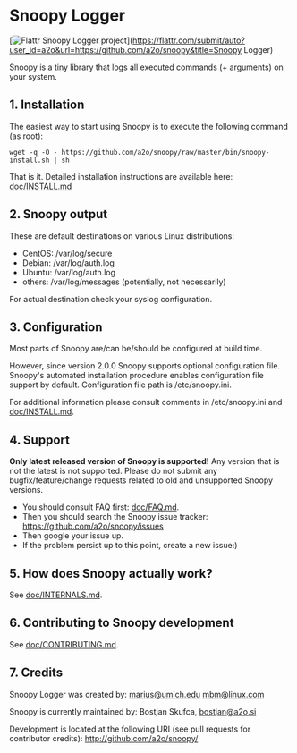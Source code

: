 # Snoopy Logger

[![Flattr Snoopy Logger project](http://api.flattr.com/button/flattr-badge-large.png)](https://flattr.com/submit/auto?user_id=a2o&url=https://github.com/a2o/snoopy&title=Snoopy Logger)

Snoopy is a tiny library that logs all executed commands (+ arguments) on your system.



## 1. Installation

The easiest way to start using Snoopy is to execute the following command (as root):

    wget -q -O - https://github.com/a2o/snoopy/raw/master/bin/snoopy-install.sh | sh

That is it.
Detailed installation instructions are available here: [doc/INSTALL.md](doc/INSTALL.md)



## 2. Snoopy output

These are default destinations on various Linux distributions:

* CentOS: /var/log/secure
* Debian: /var/log/auth.log
* Ubuntu: /var/log/auth.log
* others: /var/log/messages (potentially, not necessarily)

For actual destination check your syslog configuration.



## 3. Configuration

Most parts of Snoopy are/can be/should be configured at build time.

However, since version 2.0.0 Snoopy supports optional configuration file.
Snoopy's automated installation procedure enables configuration file support
by default. Configuration file path is /etc/snoopy.ini.

For additional information please consult comments in /etc/snoopy.ini and
[doc/INSTALL.md](doc/INSTALL.md).



## 4. Support

**Only latest released version of Snoopy is supported!**
Any version that is not the latest is not supported. Please do not submit any bugfix/feature/change
requests related to old and unsupported Snoopy versions.

* You should consult FAQ first: [doc/FAQ.md](doc/FAQ.md).
* Then you should search the Snoopy issue tracker: https://github.com/a2o/snoopy/issues
* Then google your issue up.
* If the problem persist up to this point, create a new issue:)



## 5. How does Snoopy actually work?

See [doc/INTERNALS.md](doc/INTERNALS.md).



## 6. Contributing to Snoopy development

See [doc/CONTRIBUTING.md](doc/CONTRIBUTING.md).



## 7. Credits

Snoopy Logger was created by:
     marius@umich.edu
        mbm@linux.com

Snoopy is currently maintained by:
    Bostjan Skufca, bostjan@a2o.si

Development is located at the following URI (see pull requests for contributor credits):
    http://github.com/a2o/snoopy/
